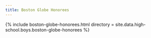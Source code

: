 ```yaml
---
title: Boston Globe Honorees
---
```


{% include boston-globe-honorees.html
  directory = site.data.high-school.boys.boston-globe-honorees %}
